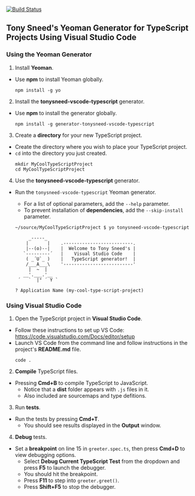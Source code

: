 [![Build Status](https://travis-ci.org/tonysneed/generator-tonysneed-vscode-typescript.svg?branch=master)](https://travis-ci.org/tonysneed/generator-tonysneed-vscode-typescript)
## Tony Sneed's Yeoman Generator for TypeScript Projects Using Visual Studio Code

### Using the Yeoman Generator

1. Install **Yeoman**.
  - Use **npm** to install Yeoman globally.

    ```shell
    npm install -g yo
    ```

2. Install the **tonysneed-vscode-typescript** generator.
  - Use **npm** to install the generator globally.
    ```shell
    npm install -g generator-tonysneed-vscode-typescript
    ```

3. Create a **directory** for your new TypeScript project.
  - Create the directory where you wish to place your TypeScript project.
  - `cd` into the directory you just created.
    ```shell
    mkdir MyCoolTypeScriptProject
    cd MyCoolTypeScriptProject
    ```

4. Use the **tonysneed-vscode-typescript** generator.
  - Run the `tonysneed-vscode-typescript` Yeoman generator.
    + For a list of optional parameters, add the `--help` parameter.
    + To prevent installation of **dependencies**, add the `--skip-install` parameter.
  
    ```shell
    ~/source/MyCoolTypeScriptProject $ yo tonysneed-vscode-typescript

         _-----_
        |       |    .--------------------------.
        |--(o)--|    |  Welcome to Tony Sneed's |
       `---------´   |    Visual Studio Code    |
        ( _´U`_ )    |   TypeScript generator!  |
        /___A___\    '--------------------------'
         |  ~  |     
       __'.___.'__   
     ´   `  |° ´ Y ` 

    ? Application Name (my-cool-type-script-project) 
    ```
    
### Using Visual Studio Code

1. Open the TypeScript project in **Visual Studio Code**.
  - Follow these instructions to set up VS Code:
    https://code.visualstudio.com/Docs/editor/setup
  - Launch VS Code from the command line and follow instructions in the project's **README.md** file.
    ```shell
    code .
    ```

2. **Compile** TypeScript files.
  - Pressing **Cmd+B** to compile TypeScript to JavaScript.
    + Notice that a **dist** folder appears with `.js` files in it.
    + Also included are sourcemaps and type defitions.
    
3. Run **tests**.
  - Run the tests by pressing **Cmd+T**.
    + You should see results displayed in the **Output** window.
    
4. **Debug** tests.
  - Set a **breakpoint** on line 15 in `greeter.spec.ts`, then press **Cmd+D**
    to view debugging options.
    + Select **Debug Current TypeScript Test** from the dropdown and press **F5**
      to launch the debugger.
    + You should hit the breakpoint.
    + Press **F11** to step into `greeter.greet()`.
    + Press **Shift+F5** to stop the debugger.
